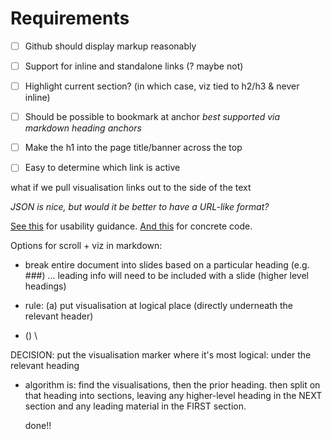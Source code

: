 # Requirements

- [ ] Github should display markup reasonably
- [ ] Support for inline and standalone links (? maybe not)


- [ ] Highlight current section?  (in which case, viz tied to h2/h3 & never inline)

- [ ] Should be possible to bookmark at anchor *best supported via markdown heading anchors*

- [ ] Make the h1 into the page title/banner across the top

- [ ] Easy to determine which link is active


what if we pull visualisation links out to the side of the text


*JSON is nice, but would it be better to have a URL-like
format?*

[See this](https://bost.ocks.org/mike/scroll/) for usability guidance.
[And this](http://vallandingham.me/scroller.html) for concrete code.


Options for scroll + viz in markdown:

- break entire document into slides based on a particular heading (e.g. ###)
  ... leading info will need to be included with a slide (higher level headings)

- rule:  (a) put visualisation at logical place (directly underneath the relevant header)

-   ()
\

DECISION:  put the visualisation marker where it's most logical: under the relevant heading

- algorithm is:  find the visualisations, then the prior heading.  then split on that heading into sections,
  leaving any higher-level heading in the NEXT section and any leading material in the FIRST section.

  done!!
